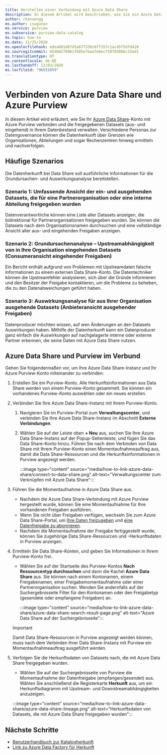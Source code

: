 ```yaml
---
title: Herstellen einer Verbindung mit Azure Data Share
description: In diesem Artikel wird beschrieben, wie Sie ein Azure Data Share-Konto mit Azure Purview verbinden, um Ressourcen zu suchen und die Datenherkunft nachzuverfolgen.
author: chanuengg
ms.author: csugunan
ms.service: purview
ms.subservice: purview-data-catalog
ms.topic: how-to
ms.date: 11/25/2020
ms.openlocfilehash: edea881d67d5a677339c6ff357c1ac45f5dfd420
ms.sourcegitcommit: 65db02799b1f685e7eaa7e0ecf38f03866c33ad1
ms.translationtype: HT
ms.contentlocale: de-DE
ms.lasthandoff: 12/03/2020
ms.locfileid: "96551059"
---
```

# <a name="how-to-connect-azure-data-share-and-azure-purview"></a>Verbinden von Azure Data Share und Azure Purview

In diesem Artikel wird erläutert, wie Sie Ihr [Azure Data Share](../data-share/overview.md)-Konto mit Azure Purview verbinden und die freigegebenen Datasets (aus- und eingehend) in Ihrem Datenbestand verwalten. Verschiedene Personas zur Datengovernance können die Datenherkunft über Grenzen wie Organisationen, Abteilungen und sogar Rechenzentren hinweg ermitteln und nachverfolgen.

## <a name="common-scenarios"></a>Häufige Szenarios

Die Datenherkunft bei Data Share soll ausführliche Informationen für die Grundursachen- und Auswirkungsanalyse bereitstellen.

### <a name="scenario-1-360-view-of-datasets-shared-inout-for-a-partner-organization-or-internal-department"></a>Szenario 1: Umfassende Ansicht der ein- und ausgehenden Datasets, die für eine Partnerorganisation oder eine interne Abteilung freigegeben wurden

Datenverantwortliche können eine Liste aller Datasets anzeigen, die bidirektional für Partnerorganisationen freigegeben wurden. Sie können die Datasets nach dem Organisationsnamen durchsuchen und eine vollständige Ansicht aller aus- und eingehenden Freigaben anzeigen.

### <a name="scenario-2-root-cause-analysis---upstream-dependency-on-datasets-coming-into-organization-consumer-view-of-incoming-shares"></a>Szenario 2: Grundursachenanalyse – Upstreamabhängigkeit von in Ihre Organisation eingehenden Datasets (Consumeransicht eingehender Freigaben)

Ein Bericht enthält aufgrund von Problemen mit Upstreamdaten falsche Informationen zu einem externen Data Share-Konto. Die Datentechniker können die Upstreamfehler analysieren, sich über die Gründe informieren und den Besitzer der Freigabe kontaktieren, um die Probleme zu beheben, die zu den Datenabweichungen geführt haben.

### <a name="scenario-3-impact-analysis-on-datasets-going-outside-organization-provider-view-of-outgoing-shares"></a>Szenario 3: Auswirkungsanalyse für aus Ihrer Organisation ausgehende Datasets (Anbieteransicht ausgehender Freigaben)

Datenproducer möchten wissen, auf wen Änderungen an den Datasets Auswirkungen haben. Mithilfe der Datenherkunft kann ein Datenproducer ganz einfach die Auswirkungen auf nachgelagerte interne oder externe Partner erkennen, die seine Daten mit Azure Data Share nutzen.

## <a name="azure-data-share-and-purview-connected-experience"></a>Azure Data Share und Purview im Verbund

Gehen Sie folgendermaßen vor, um Ihre Azure Data Share-Instanz und Ihr Azure Purview-Konto miteinander zu verbinden:

1. Erstellen Sie ein Purview-Konto. Alle Herkunftsinformationen aus Data Share werden von einem Purview-Konto gesammelt. Sie können ein vorhandenes Purview-Konto auswählen oder ein neues erstellen.

1. Verbinden Sie Ihre Azure Data Share-Instanz mit Ihrem Purview-Konto.

    1. Navigieren Sie im Purview-Portal zum **Verwaltungscenter**, und verbinden Sie Ihre Azure Data Share-Instanz im Abschnitt **Externe Verbindungen**.
    1. Wählen Sie auf der Leiste oben **+ Neu** aus, suchen Sie Ihre Azure Data Share-Instanz auf der Popup-Seitenleiste, und fügen Sie das Data Share-Konto hinzu. Führen Sie nach dem Verbinden von Data Share mit Ihrem Purview-Konto einen Momentaufnahmeauftrag aus, damit die Data Share-Ressourcen und die Herkunftsinformationen in Purview angezeigt werden.

       :::image type="content" source="media/how-to-link-azure-data-share/connect-to-data-share.png" alt-text="Verwaltungscenter zum Verknüpfen mit Azure Data Share":::

1. Führen Sie die Momentaufnahme in Azure Data Share aus.

    - Nachdem die Azure Data Share-Verbindung mit Azure Purview hergestellt wurde, können Sie eine Momentaufnahme für Ihre vorhandenen Freigaben ausführen. 
    - Wenn Sie nicht über Freigaben verfügen, wechseln Sie zum Azure Data Share-Portal, um [Ihre Daten freizugeben](../data-share/share-your-data.md) und [eine Datenfreigabe zu abonnieren](../data-share/subscribe-to-data-share.md).
    - Nachdem die Momentaufnahme der Freigabe fertiggestellt wurde, können Sie zugehörige Data Share-Ressourcen und -Herkunftsdaten in Purview anzeigen.

1. Ermitteln Sie Data Share-Konten, und geben Sie Informationen in Ihrem Purview-Konto frei.

    - Wählen Sie auf der Startseite des Purview-Kontos **Nach Ressourcentyp durchsuchen** und dann die Kachel **Azure Data Share** aus. Sie können nach einem Kontonamen, einem Freigabenamen, einer Freigabemomentaufnahme oder einer Partnerorganisation suchen. Wenden Sie andernfalls auf der Suchergebnisseite Filter für den Kontonamen oder den Freigabetyp (gesendete oder empfangene Freigaben) an.

       :::image type="content" source="media/how-to-link-azure-data-share/azure-data-share-search-result-page.png" alt-text="Azure Data Share auf der Suchergebnisseite":::

    >[!Important]
    >Damit Data Share-Ressourcen in Purview angezeigt werden können, muss nach dem Verbinden Ihrer Data Share-Instanz mit Purview ein Momentaufnahmeauftrag ausgeführt werden.

1. Verfolgen Sie die Herkunftsdaten von Datasets nach, die mit Azure Data Share freigegeben wurden.

    - Wählen Sie auf der Suchergebnisseite von Purview die Momentaufnahme der Datenfreigabe (empfangen/gesendet) aus. Wählen Sie anschließend die Registerkarte **Herkunft** aus, um ein Herkunftsdiagramm mit Upstream- und Downstreamabhängigkeiten anzuzeigen.

    :::image type="content" source="media/how-to-link-azure-data-share/azure-data-share-lineage.png" alt-text="Herkunftsdaten von Datasets, die mit Azure Data Share freigegeben wurden":::

## <a name="next-steps"></a>Nächste Schritte

- [Benutzerhandbuch zur Katalogherkunft](catalog-lineage-user-guide.md)
- [Link zu Azure Data Factory für Herkunft](how-to-link-azure-data-factory.md)
